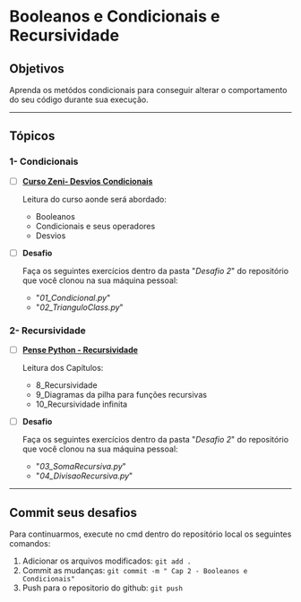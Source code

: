# Booleanos e Condicionais e Recursividade

## Objetivos

Aprenda os metódos condicionais para conseguir alterar o comportamento do seu código durante sua execução.

---

## Tópicos

### 1- Condicionais

- [ ] [**Curso Zeni- Desvios Condicionais**](http://luiszeni.com.br/python_classes/chapters/cap02.html)

  Leitura do curso aonde será abordado:

  - Booleanos
  - Condicionais e seus operadores
  - Desvios

- [ ] **Desafio**

  Faça os seguintes exercícios dentro da pasta "_Desafio 2_" do repositório que você clonou na sua máquina pessoal:

  - "_01_Condicional.py_"
  - "_02_TrianguloClass.py_"

### 2- Recursividade

- [ ] [**Pense Python - Recursividade** ](https://penseallen.github.io/PensePython2e/05-cond-recur.html)

  Leitura dos Capítulos:

  - 8_Recursividade
  - 9_Diagramas da pilha para funções recursivas
  - 10_Recursividade infinita

- [ ] **Desafio**

  Faça os seguintes exercícios dentro da pasta "_Desafio 2_" do repositório que você clonou na sua máquina pessoal:

  - "_03_SomaRecursiva.py_"
  - "_04_DivisaoRecursiva.py_"

---

## Commit seus desafios

Para continuarmos, execute no cmd dentro do repositório local os seguintes comandos:

1. Adicionar os arquivos modificados: `git add .`
2. Commit as mudanças: `git commit -m " Cap 2 - Booleanos e Condicionais"`
3. Push para o repositorio do github: `git push`
